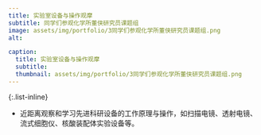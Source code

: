 ```yaml
---
title: 实验室设备与操作观摩
subtitle: 同学们参观化学所董侠研究员课题组
image: assets/img/portfolio/3同学们参观化学所董侠研究员课题组.png
alt: 

caption:
  title: 实验室设备与操作观摩
  subtitle: 
  thumbnail: assets/img/portfolio/3同学们参观化学所董侠研究员课题组.png
---
```


{:.list-inline}
- 近距离观察和学习先进科研设备的工作原理与操作，如扫描电镜、透射电镜、流式细胞仪、核酸装配体实验设备等。

